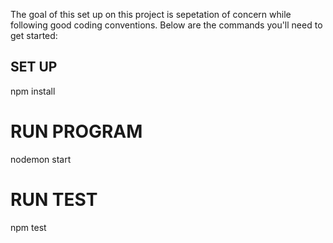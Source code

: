 The goal of this set up on this project is sepetation of concern while following good coding conventions. 
Below are the commands you'll need to get started: 


## SET UP 

npm install 


# RUN PROGRAM

nodemon start 


# RUN TEST

npm test 

